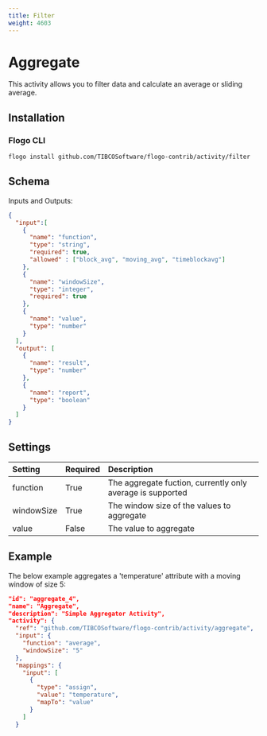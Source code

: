 ```yaml
---
title: Filter
weight: 4603
---
```


# Aggregate
This activity allows you to filter data and calculate an average or sliding average.


## Installation
### Flogo CLI
```bash
flogo install github.com/TIBCOSoftware/flogo-contrib/activity/filter
```

## Schema
Inputs and Outputs:

```json
{
  "input":[
    {
      "name": "function",
      "type": "string",
      "required": true,
      "allowed" : ["block_avg", "moving_avg", "timeblockavg"]
    },
    {
      "name": "windowSize",
      "type": "integer",
      "required": true
    },
    {
      "name": "value",
      "type": "number"
    }
  ],
  "output": [
    {
      "name": "result",
      "type": "number"
    },
    {
      "name": "report",
      "type": "boolean"
    }
  ]
}
```

## Settings
| Setting     | Required | Description |
|:------------|:---------|:------------|
| function    | True     | The aggregate fuction, currently only average is supported |
| windowSize  | True     | The window size of the values to aggregate |
| value       | False    | The value to aggregate |


## Example
The below example aggregates a 'temperature' attribute with a moving window of size 5:

```json
"id": "aggregate_4",
"name": "Aggregate",
"description": "Simple Aggregator Activity",
"activity": {
  "ref": "github.com/TIBCOSoftware/flogo-contrib/activity/aggregate",
  "input": {
    "function": "average",
    "windowSize": "5"
  },
  "mappings": {
    "input": [
      {
        "type": "assign",
        "value": "temperature",
        "mapTo": "value"
      }
    ]
  }
```